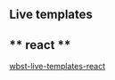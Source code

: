 ## Live templates

<!-- tabs:start -->

## ** react **
[wbst-live-templates-react](wbst-react.md ':include')

<!-- tabs:end -->



